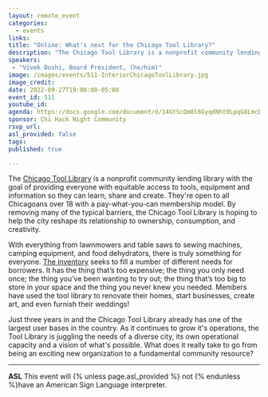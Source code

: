 ```yaml
---
layout: remote_event
categories:
  - events
links: 
title: "Online: What's next for the Chicago Tool Library?"
description: "The Chicago Tool Library is a nonprofit community lending library with the goal of providing everyone with equitable access to tools, equipment and information so they can learn, share and create. By removing many of the typical barriers, the Chicago Tool Library is hoping to help the city reshape its relationship to ownership, consumption, and creativity. As it continues to grow it's operations, the Tool Library is juggling the needs of a diverse city, its own operational capacity and a vision of what's possible. What does it really take to go from being an exciting new organization to a fundamental community resource?"
speakers:
 - "Vivek Doshi, Board President, (he/him)"
image: /images/events/511-InteriorChicagoToolLibrary.jpg
image_credit: 
date: 2022-09-27T19:00:00-05:00
event_id: 511
youtube_id: 
agenda: https://docs.google.com/document/d/14GtScQm0l6GyqdNht0LpqG8LmcEF7i3COjNJ06PaTj8/edit#
sponsor: Chi Hack Night Community
rsvp_url: 
asl_provided: false
tags: 
published: true

---
```


The [Chicago Tool Library](https://www.chicagotoollibrary.org/) is a nonprofit community lending library with the goal of providing everyone with equitable access to tools, equipment and information so they can learn, share and create. They're open to all Chicagoans over 18 with a pay-what-you-can membership model. By removing many of the typical barriers, the Chicago Tool Library is hoping to help the city reshape its relationship to ownership, consumption, and creativity. 

With everything from lawnmowers and table saws to sewing machines, camping equipment, and food dehydrators, there is truly something for everyone. [The inventory](http://app.chicagotoollibrary.org/items) seeks to fill a number of different needs for borrowers. It has the thing that’s too expensive; the thing you only need once; the thing you’ve been wanting to try out; the thing that’s too big to store in your space and the thing you never knew you needed.  Members have used the tool library to renovate their homes, start businesses, create art, and even furnish their weddings! 

Just three years in and the Chicago Tool Library already has one of the largest user bases in the country. As it continues to grow it's operations, the Tool Library is juggling the needs of a diverse city, its own operational capacity and a vision of what's possible. What does it really take to go from being an exciting new organization to a fundamental community resource?

---

**ASL** This event will {% unless page.asl_provided %} not {% endunless %}have an American Sign Language interpreter.

